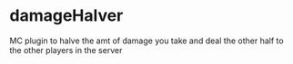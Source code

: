 # damageHalver
MC plugin to halve the amt of damage you take and deal the other half to the other players in the server
